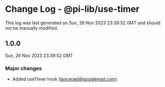 # Change Log - @pi-lib/use-timer

This log was last generated on Sun, 26 Nov 2023 23:39:52 GMT and should not be manually modified.

<!-- Start content -->

## 1.0.0

Sun, 26 Nov 2023 23:39:52 GMT

### Major changes

- Added useTimer hook (lancerael@googlemail.com)
